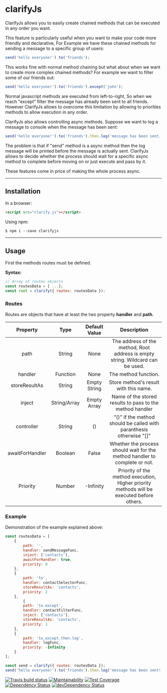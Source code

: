 # clarifyJs

ClarifyJs allows you to easily create chained methods that can be executed in any order you want.

This feature is particularly useful when you want to make your code more friendly and declarative, For Example we have these chained methods for sending a message to a specific group of users:
```javascript
send('hello everyone!').to('friends');
```
This works fine with normal method chaining but what about when we want to create more complex chained methods?
For example we want to filter some of our friends out:
```javascript
send('hello everyone!').to('friends').except('john');
```
Normal javascript methods are executed from left-to-right, So when we reach "except" filter the message has already been sent to all friends. However ClarifyJs allows to overcome this limitation by allowing to priorities methods to allow execution in any order.

ClarifyJs also allows controlling async methods. Suppose we want to log a message to console when the message has been sent:
```javascript
send('hello everyone!').to('friends').then.log('message has been sent.');
```
The problem is that if "send" method is a async method then the log message will be printed before the message is actually sent. ClarifyJs allows to decide whether the process should wait for a specific async method to complete before moving on or just execute and pass by it.

These features come in price of making the whole process async.

---

## Installation

In a browser:
```html
<script src="clarify.js"></script>
```

Using npm:
```shell
$ npm i --save clarifyjs
```

---

## Usage
First the methods routes must be defined.

**Syntax:**
```javascript
// Array of routes objects
const routesData = [ ...];
const root = clarify({ routes: routesData });
```

### Routes

Routes are objects that have at least the two property **handler** and **path**.

| Property        | Type           | Default Value | Description  |
| :-------------: | :-------------: | :-----: | :-----: |
| path| String | None | The address of the method, Root address is empty string. Wildcard can be used.
| handler | Function | None | The method function.
| storeResultAs | String | Empty String | Store method's result with this name.
| inject | String/Array | Empty Array | Name of the stored results to pass to the method handler
| controller | String | () | "()" if the method should be called with paranthesis otherwise "[]"
| awaitForHandler | Boolean | False | Whether the process should wait for the method handler to complete or not.
| Priority | Number | -Infinity | Priority of the method execution, Higher priority methods will be executed before others.

### Example
Demonstration of the example explained above:
```javascript
const routesData = [
	{
		path: '',
		handler: sendMessageFunc,
		inject: ['contacts'],
  		awaitForHandler: true,
		priority: 0
	},
	{
		path: 'to',
		handler: contactSelectorFunc,
		storeResultAs: 'contacts',
		priority: 2
	},
        {
		path: 'to.except',
		handler: contactFilterFunc,
		inject: ['contacts'],
		storeResultAs: 'contacts',
		priority: 1
	},
	{
		path: 'to.except.then.log',
		handler: logFunc,
		priority: -Infinity
	}
];

const send = clarify({ routes: routesData });
send('hello everyone!').to('friends').then.log('message has been sent!');
```

[![Travis build status](http://img.shields.io/travis/omidh28/clarifyJs.svg?style=flat)](https://travis-ci.org/omidh28/clarifyJs)
[![Maintainability](https://api.codeclimate.com/v1/badges/f76a9e87744ce4283c42/maintainability)](https://codeclimate.com/github/omidh28/clarifyjs/maintainability)
[![Test Coverage](https://api.codeclimate.com/v1/badges/f76a9e87744ce4283c42/test_coverage)](https://codeclimate.com/github/omidh28/clarifyjs/test_coverage)
[![Dependency Status](https://david-dm.org/omidh28/clarifyJs.svg)](https://david-dm.org/omidh28/clarifyJs)
[![devDependency Status](https://david-dm.org/omidh28/clarifyJs/dev-status.svg)](https://david-dm.org/omidh28/clarifyJs#info=devDependencies)

